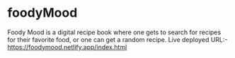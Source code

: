 # foodyMood
Foody Mood is a digital recipe book where one gets to search for recipes for their favorite food, or one can get a random recipe. Live deployed URL:- https://foodymood.netlify.app/index.html
